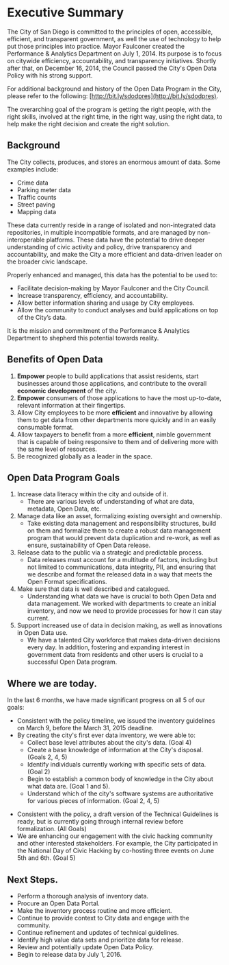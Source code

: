# Executive Summary

The City of San Diego is committed to the principles of open, accessible, efficient, and transparent government, as well the use of technology to help put those principles into practice.  Mayor Faulconer created the Performance & Analytics Department on July 1, 2014.  Its purpose is to focus on citywide efficiency, accountability, and transparency initiatives.  Shortly after that, on December 16, 2014, the Council passed the City's Open Data Policy with his strong support.

For additional background and history of the Open Data Program in the City, please refer to the following: [http://bit.ly/sdodpres](http://bit.ly/sdodpres).

The overarching goal of the program is getting the right people, with the right skills, involved at the right time, in the right way, using the right data, to help make the right decision and create the right solution.

## Background
The City collects, produces, and stores an enormous amount of data.  Some examples include:

* Crime data
* Parking meter data
* Traffic counts
* Street paving
* Mapping data

These data currently reside in a range of isolated and non-integrated data repositories, in multiple incompatible formats, and are managed by non-interoperable platforms.  These data have the potential to drive deeper understanding of civic activity and policy, drive transparency and accountability, and make the City a more efficient and data-driven leader on the broader civic landscape.

Properly enhanced and managed, this data has the potential to be used to:

* Facilitate decision-making by Mayor Faulconer and the City Council.
* Increase transparency, efficiency, and accountability.
* Allow better information sharing and usage by City employees.
* Allow the community to conduct analyses and build applications on top of the City’s data.

It is the mission and commitment of the Performance & Analytics Department to shepherd this potential towards reality. 


## Benefits of Open Data
1. **Empower** people to build applications that assist residents, start businesses around those applications, and contribute to the overall **economic development** of the city.
2. **Empower** consumers of those applications to have the most up-to-date, relevant information at their fingertips.
3. Allow City employees to be more **efficient** and innovative by allowing them to get data from other departments more quickly and in an easily consumable format.
4. Allow taxpayers to benefit from a more **efficient**, nimble government that is capable of being responsive to them and of delivering more with the same level of resources.
5. Be recognized globally as a leader in the space.


## Open Data Program Goals
1. Increase data literacy within the city and outside of it.
    * There are various levels of understanding of what are data, metadata, Open Data, etc.
2. Manage data like an asset, formalizing existing oversight and ownership.
    * Take existing data management and responsibility structures, build on them and formalize them to create a robust data management program that would prevent data duplication and re-work, as well as ensure, sustainability of Open Data release.
3. Release data to the public via a strategic and predictable process.
    * Data releases must account for a multitude of factors, including but not limited to communications, data integrity, PII, and ensuring that we describe and format the released data in a way that meets the Open Format specifications.
4. Make sure that data is well described and catalogued.
    * Understanding what data we have is crucial to both Open Data and data management.  We worked with departments to create an initial inventory, and now we need to provide processes for how it can stay current.  
5. Support increased use of data in decision making, as well as innovations in Open Data use.
    * We have a talented City workforce that makes data-driven decisions every day.  In addition, fostering and expanding interest in government data from residents and other users is crucial to a successful Open Data program.

## Where we are today.
In the last 6 months, we have made significant progress on all 5 of our goals:
* Consistent with the policy timeline, we issued the inventory guidelines on March 9, before the March 31, 2015 deadline.
* By creating the city's first ever data inventory, we were able to:
    * Collect base level attributes about the city's data. (Goal 4)
    * Create a base knowledge of information at the City's disposal. (Goals 2, 4, 5)
    * Identify individuals currently working with specific sets of data. (Goal 2) 
    * Begin to establish a common body of knowledge in the City about what data are. (Goal 1 and 5).
    * Understand which of the city's software systems are authoritative for various pieces of information. (Goal 2, 4, 5)
+ Consistent with the policy, a draft version of the Technical Guidelines is ready, but is currently going through internal review before formalization. (All Goals)
+ We are enhancing our engagement with the civic hacking community and other interested stakeholders. For example, the City participated in the National Day of Civic Hacking by co-hosting three events on June 5th and 6th.  (Goal 5)

## Next Steps.
* Perform a thorough analysis of inventory data.
* Procure an Open Data Portal.
* Make the inventory process routine and more efficient.
* Continue to provide context to City data and engage with the community.
* Continue refinement and updates of technical guidelines.
* Identify high value data sets and prioritize data for release.
* Review and potentially update Open Data Policy.
* Begin to release data by July 1, 2016.


